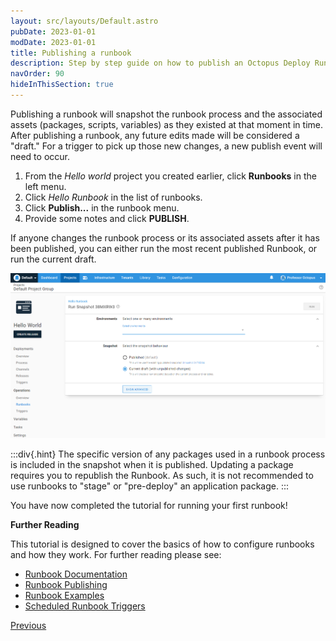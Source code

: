 ```yaml
---
layout: src/layouts/Default.astro
pubDate: 2023-01-01
modDate: 2023-01-01
title: Publishing a runbook
description: Step by step guide on how to publish an Octopus Deploy Runbook to use with triggers.
navOrder: 90
hideInThisSection: true
---
```


Publishing a runbook will snapshot the runbook process and the associated assets (packages, scripts, variables) as they existed at that moment in time.  After publishing a runbook, any future edits made will be considered a "draft."  For a trigger to pick up those new changes, a new publish event will need to occur.

1. From the *Hello world* project you created earlier, click **Runbooks** in the left menu.
1. Click *Hello Runbook* in the list of runbooks.
1. Click **Publish...** in the runbook menu.
1. Provide some notes and click **PUBLISH**.

If anyone changes the runbook process or its associated assets after it has been published, you can either run the most recent published Runbook, or run the current draft.

![Running a runbook after it was published and changes were detected](/docs/getting-started/first-runbook-run/images/run-runbook-post-publish-changes.png "width=500")

:::div{.hint}
The specific version of any packages used in a runbook process is included in the snapshot when it is published.  Updating a package requires you to republish the Runbook.  As such, it is not recommended to use runbooks to "stage" or "pre-deploy" an application package.
:::

You have now completed the tutorial for running your first runbook!

**Further Reading**

This tutorial is designed to cover the basics of how to configure runbooks and how they work.  For further reading please see:

- [Runbook Documentation](/docs/runbooks)
- [Runbook Publishing](/docs/runbooks/runbook-publishing)
- [Runbook Examples](/docs/runbooks/runbook-examples)
- [Scheduled Runbook Triggers](/docs/runbooks/scheduled-runbook-trigger)

<span><a class="btn btn-secondary" href="/docs/getting-started/first-runbook-run/define-the-runbook-process-for-targets">Previous</a></span>